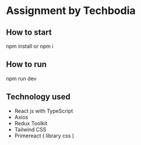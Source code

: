 # Assignment by Techbodia

## How to start 
npm install or npm i

## How to run

npm run dev

## Technology used

- React js with TypeScript
- Axios
- Redux Toolkit
- Tailwind CSS
- Primereact ( library css )
